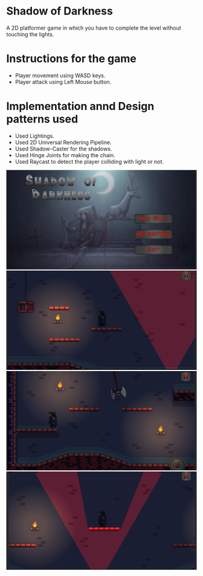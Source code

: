 # Shadow of Darkness
A 2D platformer game in which you have to complete the level without touching the lights.

# Instructions for the game
- Player movement using WASD keys.
- Player attack using Left Mouse button.

# Implementation annd Design patterns used
- Used Lightings.
- Used 2D Universal Rendering Pipeline.
- Used Shadow-Caster for the shadows.
- Used Hinge Joints for making the chain.
- Used Raycast to detect the player colliding with light or not.

![](Images/1.png)
![](Images/2.png)
![](Images/3.png)
![](Images/4.png)

